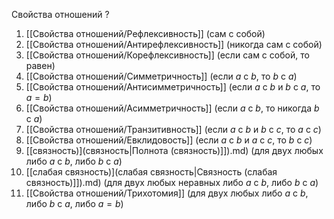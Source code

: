 Свойства отношений
?
1. [[Свойства отношений/Рефлексивность]] (сам с собой)
2. [[Свойства отношений/Антирефлексивность]] (никогда сам с собой)
3. [[Свойства отношений/Корефлексивность]] (если сам с собой, то равен)
4. [[Свойства отношений/Симметричность]] (если $a$ с $b$, то $b$ с $a$)
5. [[Свойства отношений/Антисимметричность]] (если $a$ с $b$ и $b$ с $a$, то $a=b$)
6. [[Свойства отношений/Асимметричность]] (если $a$ с $b$, то никогда $b$ с $a$)
7. [[Свойства отношений/Транзитивность]] (если $a$ с $b$ и $b$ с $c$, то $a$ с $c$)
8. [[Свойства отношений/Евклидовость]] (если $a$ с $b$ и $a$ с $c$, то $b$ с $c$)
9. [[связность)](связность|Полнота (связность)]]).md) (для двух любых либо $a$ с $b$, либо $b$ с $a$)
10. [[слабая связность)](слабая связность|Связность (слабая связность)]]).md) (для двух любых неравных либо $a$ с $b$, либо $b$ с $a$)
11. [[Свойства отношений/Трихотомия]] (для двух любых либо $a$ с $b$, либо $b$ с $a$, либо $a=b$)